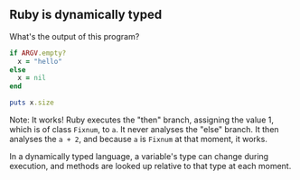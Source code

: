 ## Ruby is dynamically typed

What's the output of this program?

```ruby
if ARGV.empty?
  x = "hello"
else
  x = nil
end

puts x.size
```

Note:
It works! Ruby executes the "then" branch, assigning the value 1, which is of class `Fixnum`, to `a`. It never analyses the "else" branch. It then analyses the `a + 2`, and because `a` is `Fixnum` at that moment, it works.

In a dynamically typed language, a variable's type can change during execution, and methods are looked up relative to that type at each moment.

